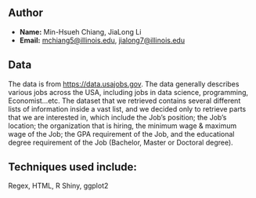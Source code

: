 ## Author

- **Name:** Min-Hsueh Chiang, JiaLong Li
- **Email:** mchiang5@illinois.edu, jialong7@illinois.edu

## Data
The data is from https://data.usajobs.gov. The data generally describes various jobs across the USA, including jobs in data science, programming, Economist…etc. The dataset that we retrieved contains several different lists of information inside a vast list, and we decided only to retrieve parts that we are interested in, which include the Job’s position; the Job’s location; the organization that is hiring, the minimum wage & maximum wage of the Job; the GPA requirement of the Job, and the educational degree requirement of the Job (Bachelor, Master or Doctoral degree). 

## Techniques used include: 
Regex, HTML, R Shiny, ggplot2
